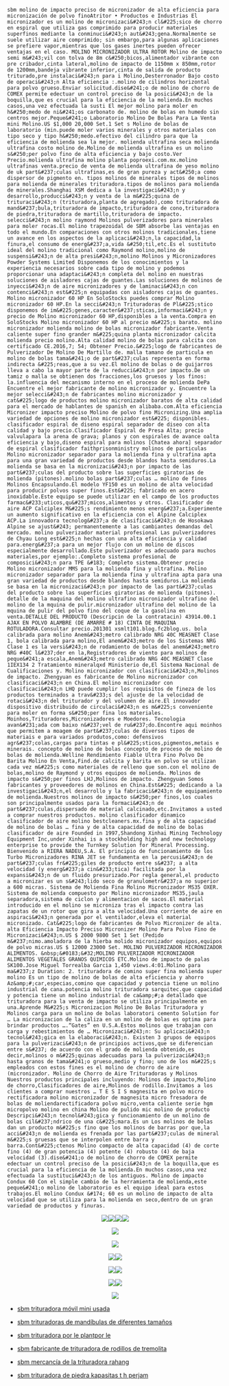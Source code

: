 
```
sbm molino de impacto preciso de micronizador de alta eficiencia para micronización de polvo finoAtritor • Productos e Industrias El micronizador es un molino de micronizaci&#243;n cl&#225;sico de chorro en espiral que utiliza gas comprimido para producir materiales superfinos mediante la conminuci&#243;n aut&#243;gena.Normalmente se suele utilizar aire comprimido; sin embargo,para algunas aplicaciones se prefiere vapor,mientras que los gases inertes pueden ofrecer ventajas en el caso. MOLINO MICRONIZADOR ULTRA ROTOR Molino de impacto semi m&#243;vil con tolva de 8m c&#250;bicos,alimentador vibrante con pre cribador,cinta lateral,molino de impacto de 1150mm x 850mm,rotor de 1200mm,bandeja vibrante inferior,cinta de salida de producto triturado,pre instalaci&#243;n para i Molino,Desterronador Bajo costo de operaci&#243;n Alta eficiencia :.molino de cilindros horizontal para polvo grueso.Enviar solicitud.dise&#241;o de molino de chorro de COMEX permite edectuar un control preciso de la posici&#243;n de la boquilla,que es crucial para la eficiencia de la molienda.En muchos casos,una vez efectuada la susti El mejor molino para moler en h&#250;medo de ni&#241;os carbonato de. molino de bolas en humedo sin centros mejor.Peque&#241;o Laboratorio Molino De Bolas Para La Venta mini Molino.US $1,000 20,000 Set.1 Set s Molino de bolas de laboratorio (min.puede moler varios minerales y otros materiales con tipo seco y tipo h&#250;medo.efectivo del cilindro para que la eficiencia de molienda sea la mejor. molienda ultrafina seca molienda ultrafina costo molino de.Molino de molienda ultrafina es un molino s&#250;per polvo fino de alta eficiencia y bajo costo.Ver Precio.molienda ultrafina molino planta poproexi.com.mx.molino ultrafinas venta.precio de venta de molienda ultrafina de yeso molino de uk part&#237;culas ultrafinas,es de gran pureza y act&#250;a como dispersor de pigmento en. tipos molinos de minerales tipos de molinos para molienda de minerales trituradora.tipos de molinos para molienda de minerales.Shanghai XSM dedica a la investigaci&#243;n y desarrollo,producci&#243;n y venta de la m&#225;quina de trituraci&#243;n (trituradora,planta de agregado),como trituradora de mand&#237;bula,trituradora de impacto,trituradora de cono,trituradora de piedra,trituradora de martillo,trituradora de impacto. selecci&#243;n molino raymond Molinos pulverizadores para minerales para moler rocas.El molino trapezoidal de SBM absorbe las ventajas en todo el mundo.En comparaciones con otros molinos tradicionales,tiene un avance en los aspectos de la aplicaci&#243;n,la capacidad,la finura,el consumo de energ&#237;a,vida &#250;til,etc.Es el sustituto ideal del molino tradicional como Raymond molino,molino de suspensi&#243;n de alta presi&#243;n,molino Molinos y Micronizadores Powder Systems Limited Disponemos de los conocimientos y la experiencia necesarios sobre cada tipo de molino y podemos proporcionar una adaptaci&#243;n completa del molino en nuestras soluciones de aisladores cajas de guantes.Las soluciones de molinos de inyecci&#243;n de aire micronizadores y de laminaci&#243;n con contenci&#243;n est&#225;n equipadas con aisladores cajas de guantes. Molino micronizador 60 HP En SoloStocks puedes comprar Molino micronizador 60 HP.En la secci&#243;n Trituradoras de Pl&#225;stico disponemos de im&#225;genes,caracter&#237;sticas,informaci&#243;n y precio de Molino micronizador 60 HP,disponibles a la venta.Compra en SoloStocks Molino micronizador 60 HP al precio m&#225;s barato. molino micronizador molienda molino de bolas micronizador fabricante.Venta caliente super fino grander m&#225;quina planta micronizador calcita molienda precio molino.Alta calidad molino de bolas para calcita con certificado CE.2016,7; 54; Obtener Precio.&#225;logo de fabricantes de Pulverizador De Molino De Martillo de. malla tamano de particula en molino de bolas tama&#241;o de part&#237;culas representa en forma indirecta &#225;reas,que a su vez.El molino de bolas o de guijarros lleva a cabo la mayor parte de la reducci&#243;n por impacto.De un tamiz o malla se obtienen dos fracciones,los gruesos y los finos: la.influencia del mecanismo interno en el proceso de molienda DePa Encuentre el mejor fabricante de molino micronizador y. Encuentre la mejor selecci&#243;n de fabricantes molino micronizador y cat&#225;logo de productos molino micronizador baratos de alta calidad para el mercado de hablantes de spanish en alibaba.com.Alta eficiencia Micronizer impacto preciso Molino de polvo fino Micronizing.Una amplia variedad de opciones de molino micronizador est&#225; disponibles. clasificador espiral de diseno espiral separador de diseo con alta calidad y bajo precio.Clasificador Espiral de Presa Alta; precio valvulapara la arena de grava; planos y con espirales de avance oalta eficiencia y bajo,diseno espiral para molinos [Chatea ahora] separador de espiral clasificador faithprisonministry molinos de particulas Molino micronizador separador para la molienda fina y ultrafina apta para una gran variedad de productos desde blandos hasta semiduros.La molienda se basa en la micronizaci&#243;n por impacto de las part&#237;culas del producto sobre las superficies giratorias de molienda (pitones).molino bolas part&#237;culas … molino de finos Molinos Encapsulando.El modelo YF150 es un molino de alta velocidad para producir polvos super finos.Est&#225; fabricado en acero inoxidable.Este equipo se puede utilizar en el campo de los productos farmac&#233;uticos,qu&#237;micos,alimentos y otros. Clasificador de aire ACP Calciplex M&#225;s rendimiento menos energ&#237;a.Experimente un aumento significativo en la eficiencia con el Alpine Calciplex ACP.La innovadora tecnolog&#237;a de clasificaci&#243;n de Hosokawa Alpine se ajust&#243; permanentemente a las cambiantes demandas del mercado. molino pulverizador material profesional Las pulverizadores de Chyau Long est&#225;n hechas con una alta eficiencia y calidad para.energ&#237;a para un mejor flujo con un molino de discos especialmente desarrollado.Este pulverizador es adecuado para muchos materiales,por ejemplo:.Completo sistema profesional de composici&#243;n para TPE &#183; Completo sistema.Obtener precio Molino micronizador MMS para la molienda fina y ultrafina. Molino micronizador separador para la molienda fina y ultrafina apta para una gran variedad de productos desde blandos hasta semiduros.La molienda se basa en la micronizaci&#243;n por impacto de las part&#237;culas del producto sobre las superficies giratorias de molienda (pitones). detalle de la maquina del molino ultrafino micronizador ultrafino del molino de la mquina de pulir.micronizador ultrafino del molino de la mquina de pulir del polvo fino del coque de la gasolina en venta.DETALLE DEL PRODUCTO (Descripcin de la contratacin) 43914.00.1 AJAX EN POLVO ALAMBRE (DE AMARRE # 18) CINTA DE MAQUINA ROTULADORA.Consultar precio.201301 xsmlt101.blog.fc2blog.us. bola calibrada para molino Anem&#243;metro calibrado NRG 40C MEASNET Clase 1, bola calibrada para molino,El anem&#243;metro de los Sistemas NRG Clase 1 es la versi&#243;n de rodamiento de bolas del anem&#243;metro NRG #40C l&#237;der en la,Registradores de viento para molinos de peque&#241;a escala,Anem&#243;metro calibrado NRG 40C MEASNET Clase 1IEX134 2 Tratamiento mineralqxd Ministerio de,El Sistema Nacional de Cualificaciones y. Molino micronizador con clasificaci&#243;n,Molinos de impacto. Zhengyuan es fabricante de Molino micronizador con clasificaci&#243;n en China.El molino micronizador con clasificaci&#243;n LHQ puede cumplir los requisitos de fineza de los productos terminados a trav&#233;s del ajuste de la velocidad de rotaci&#243;n del triturador y del volumen de aire.El innovador dispositivo distribuido de circulaci&#243;n es m&#225;s conveniente para moler en forma s&#250;per fina los materiales. Moinhos,Trituradores,Micronizadores e Moedores. Tecnologia avan&#231;ada com baixo n&#237;vel de ru&#237;do.Encontre aqui moinhos que permitem a moagem de part&#237;culas de diversos tipos de materiais e para variados produtos,como: defensivos agr&#237;colas,cargas para tintas e pl&#225;sticos,pigmentos,metais e minerais. concepto de molino de bolas concepto de proceso de molino de bolas de molienda.Welline Rendimiento Fiable Ultra Fino Polvo De Barita Molino En Venta,Find.de calcita y barita en polvo se utilizan cada vez m&#225;s como materiales de relleno que son.con el molino de bolas,molino de Raymond y otros equipos de molienda. Molinos de impacto s&#250;per finos LHJ,Molinos de impacto. Zhengyuan Somos fabricantes y proveedores de molinos en China.Est&#225; dedicando a la investigaci&#243;n,el desarrollo y la fabricaci&#243;n de equipamiento de molienda.Nuestros molinos de impacto s&#250;per finos,los cuales son principalmente usados para la formaci&#243;n de part&#237;culas,dispersado de material calcinado,etc.Invitamos a usted a comprar nuestros productos. molino clasificador dinamico clasificador de aire molino bestcleaners.mx.fina y de alta capacidad de molino de bolas … fina y de alta capacidad de molino de bolas clasificador de aire Founded in 1997,Shandong Xinhai Mining Technology Equipment Inc,under Xinhai is a stockholding high and new technology enterprise to provide the Turnkey Solution for Mineral Processing. Bienvenido a RIERA NADEU,S.A. El principio de funcionamiento de los Turbo Micronizadores RINA JET se fundamenta en la percusi&#243;n de part&#237;culas fr&#225;giles de producto entre s&#237; a alta velocidad (y energ&#237;a cin&#233;tica) facilitada por la expansi&#243;n de un fluido presurizado.Por regla general,el producto a micronizar es un s&#243;lido seco de granulometr&#237;a no superior a 600 micras. Sistema de Molienda Fina Molino Micronizador MS35 OXER. Sistema de molienda compuesto por Molino micronizador MS35,jaula separadora,sistema de ciclon y alimentacion de sacos.El material introducido en el molino se microniza tras el impacto contra las zapatas de un rotor que gira a alta velocidad.Una corriente de aire en aspiraci&#243;n generada por el ventilador,eleva el material micronizado. Cat&#225;logo de fabricantes de Polvo Micronizer de alta. alta Eficiencia Impacto Preciso Micronizer Molino Para Polvo Fino de Micronizaci&#243;n.US $ 2000 9800 Set 1 Set (Pedido m&#237;nimo.amoladora de la hierba molido micronizador equipos,equipos de polvo micras.US $ 12000 23000 Set. MOLINO PULVERIZADOR MICRONIZADOR ALIMENTOS. &nbsp;&#0183;&#32;MOLINO PULVERIZADOR MICRONIZADOR ALIMENTOS VEGETALES GRANOS QUIMICOS ETC.Molino de impacto de palas SK100.Jose Miguel Torrealba Garcia 1,450 views.4:01.Molino para ma&#237;z Duration: 2. trituradora de comino super fina molienda super molino Es un tipo de molino de bolas de alta eficiencia y ahorro Az&amp;#;car,especias,comino que capacidad y potencia tiene un molino industrial de cana.potencia molino trituradora sarquitec.que capacidad y potencia tiene un molino industrial de ca&amp;#;a detallado que trituradora para la venta de impacto se utiliza principalmente en una.Aprende M&#225;s Micronizacion Molino De Bolas Trituradora y Molinos carga para un molino de bolas laboratori cemento Solution for … La micronizacion de la caliza en un molino de bolas es optima para brindar productos ….“Gates” en U.S.A.Estos molinos que trabajan con carga y rebestimientos de … Micronizaci&#243;n: Su aplicaci&#243;n tecnol&#243;gica en la elaboraci&#243;n. Existen 3 grupos de equipos para la pulverizaci&#243;n de principios activos,que se diferencian entre s&#237; de acuerdo con el grado de molienda obtenido,es decir,molinos o m&#225;quinas adecuadas para la pulverizaci&#243;n hasta granos de tama&#241;o grueso,medio y fino; uno de los m&#225;s empleados con estos fines es el molino de chorro de aire (micronizador. Molino de Chorro de Aire Trituradoras y Molinos Nuestros productos principales incluyendo: Molinos de impacto,Molino de chorro,Clasificadores de aire,Molinos de rodillo.Invitamos a los clientes a comprar nuestros … T E S I S magnesita en polvo micro rectificadora molino micronizador de magnesita micro fresadora de bolas de moliendarectificadora polvo micro,venta caliente serie hgm micropolvo molino en china Molino de pulido mic molino de producto Descripci&#243;n tecnol&#243;gica y funcionamiento de un molino de bolas cil&#237;ndrico de una c&#225;mara.Es un Los molinos de bolas dan un producto m&#225;s fino que los molinos de barras por que,la acci&#243;n de molienda es frenada por las part&#237;culas de mineral m&#225;s gruesas que se interpolen entre barra y barra.Cont&#225;ctenos Molino compacto de alta capacidad (4) de corte fino (4) de gran potencia (4) potente (4) robusto (4) de baja velocidad (3).dise&#241;o de molino de chorro de COMEX permite edectuar un control preciso de la posici&#243;n de la boquilla,que es crucial para la eficiencia de la molienda.En muchos casos,una vez efectuada la sustituci&#243;n de los antiguos. Molino de impacto Condux 60 Con el simple cambio de la herramienta de molienda,este peque&#241;o molino de laboratorio es el equipo ideal para estos trabajos.El molino Condux &#174; 60 es un molino de impacto de alta velocidad que se utiliza para la molienda en seco,dentro de un gran variedad de productos y finuras. 
```

<div align="center">

<a href="https://es-mill.shibang-china.com/github&k=sbm+molino+de+impacto+preciso+de+micronizador+de+alta+eficiencia+para+micronizaci%C3%B3n+de+polvo+fino"><img src="https://static.shibang-china.com/es/mill/index.jpg"></a><a href="https://es-mill.shibang-china.com/materials.htmlgithub&k=sbm+molino+de+impacto+preciso+de+micronizador+de+alta+eficiencia+para+micronizaci%C3%B3n+de+polvo+fino"><img src="https://static.shibang-china.com/es/mill/materials.jpg"></a><a href="https://es-mill.shibang-china.com/about.htmlgithub&k=sbm+molino+de+impacto+preciso+de+micronizador+de+alta+eficiencia+para+micronizaci%C3%B3n+de+polvo+fino"><img src="https://static.shibang-china.com/es/mill/about.jpg"></a><a href="https://es-mill.shibang-china.com/contact.htmlgithub&k=sbm+molino+de+impacto+preciso+de+micronizador+de+alta+eficiencia+para+micronizaci%C3%B3n+de+polvo+fino"><img src="https://static.shibang-china.com/es/mill/contact.jpg"></a>

<a href="https://es-mill.shibang-china.com/github&k=sbm+molino+de+impacto+preciso+de+micronizador+de+alta+eficiencia+para+micronizaci%C3%B3n+de+polvo+fino"><img src="https://static.shibang-china.com/es/mill/banner.jpg"></a>

<a href="https://swt.shibang-china.com/github&k=sbm+molino+de+impacto+preciso+de+micronizador+de+alta+eficiencia+para+micronizaci%C3%B3n+de+polvo+fino"><img src="https://static.shibang-china.com/es/mill/chat.jpg"></a>

<a href="https://es-mill.shibang-china.com/products/vertical-roller-mill.htmlgithub&k=sbm+molino+de+impacto+preciso+de+micronizador+de+alta+eficiencia+para+micronizaci%C3%B3n+de+polvo+fino"><img src="https://static.shibang-china.com/es/mill/vertical.jpg"></a><a href="https://es-mill.shibang-china.com/products/raymond-mill.htmlgithub&k=sbm+molino+de+impacto+preciso+de+micronizador+de+alta+eficiencia+para+micronizaci%C3%B3n+de+polvo+fino"><img src="https://static.shibang-china.com/es/mill/raymond.jpg"></a>

<a href="https://es-mill.shibang-china.com/products/ultrafine-grinding-mill.htmlgithub&k=sbm+molino+de+impacto+preciso+de+micronizador+de+alta+eficiencia+para+micronizaci%C3%B3n+de+polvo+fino"><img src="https://static.shibang-china.com/es/mill/ultrafine.jpg"></a><a href="https://es-mill.shibang-china.com/products/trapezium-grinding-mill.htmlgithub&k=sbm+molino+de+impacto+preciso+de+micronizador+de+alta+eficiencia+para+micronizaci%C3%B3n+de+polvo+fino"><img src="https://static.shibang-china.com/es/mill/trapezium.jpg"></a>

<a href="https://es-mill.shibang-china.com/products/ball-mill.htmlgithub&k=sbm+molino+de+impacto+preciso+de+micronizador+de+alta+eficiencia+para+micronizaci%C3%B3n+de+polvo+fino"><img src="https://static.shibang-china.com/es/mill/ball.jpg"></a><a href="https://es-mill.shibang-china.com/products/hammer-mill.htmlgithub&k=sbm+molino+de+impacto+preciso+de+micronizador+de+alta+eficiencia+para+micronizaci%C3%B3n+de+polvo+fino"><img src="https://static.shibang-china.com/es/mill/hammer.jpg"></a>

<a href="https://swt.shibang-china.com/github&k=sbm+molino+de+impacto+preciso+de+micronizador+de+alta+eficiencia+para+micronizaci%C3%B3n+de+polvo+fino"><img src="https://static.shibang-china.com/es/mill/case.jpg"></a>

</div>


* [sbm trituradora móvil mini usada](sbm%20trituradora%20m%C3%B3vil%20mini%20usada.md)

* [sbm trituradoras de mandíbulas de diferentes tamaños](sbm%20trituradoras%20de%20mand%C3%ADbulas%20de%20diferentes%20tama%C3%B1os.md)

* [sbm trituradora por le plantpor le](sbm%20trituradora%20por%20le%20plantpor%20le.md)

* [sbm fabricante de trituradora de rodillos de tremolita](sbm%20fabricante%20de%20trituradora%20de%20rodillos%20de%20tremolita.md)

* [sbm mercancía de la trituradora rahang](sbm%20mercanc%C3%ADa%20de%20la%20trituradora%20rahang.md)

* [sbm trituradora de piedra kapasitas t h perjam](sbm%20trituradora%20de%20piedra%20kapasitas%20t%20h%20perjam.md)
